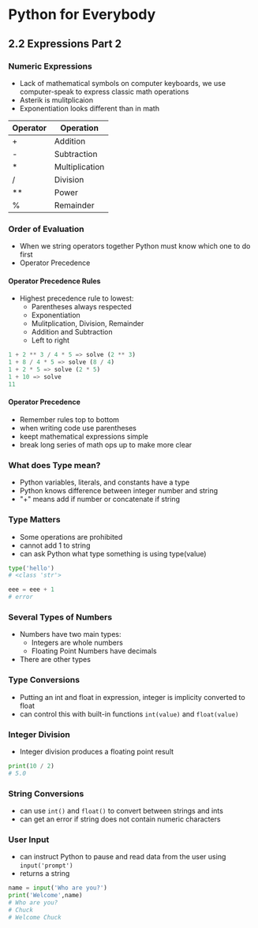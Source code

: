 # Python for Everybody

## 2.2 Expressions Part 2

### Numeric Expressions
* Lack of mathematical symbols on computer keyboards, we use computer-speak to express classic math operations
* Asterik is mulitplicaion
* Exponentiation looks different than in math


| Operator |  Operation |
|---|---|
|  + | Addition  |
|  - | Subtraction  |
|  * | Multiplication  |
|  / |  Division |
|  ** | Power |
|  % | Remainder  |

### Order of Evaluation
* When we string operators together Python must know which one to do first
* Operator Precedence

#### Operator Precedence Rules
* Highest precedence rule to lowest:
  * Parentheses always respected
  * Exponentiation
  * Mulitplication, Division, Remainder
  * Addition and Subtraction
  * Left to right
```python
1 + 2 ** 3 / 4 * 5 => solve (2 ** 3)
1 + 8 / 4 * 5 => solve (8 / 4)
1 + 2 * 5 => solve (2 * 5)
1 + 10 => solve
11
```
#### Operator Precedence
* Remember rules top to bottom
* when writing code use parentheses
* keept mathematical expressions simple
* break long series of math ops up to make more clear

### What does Type mean?
* Python variables, literals, and constants have a type
* Python knows difference between integer number and string
* "+" means add if number or concatenate if string

### Type Matters
* Some operations are prohibited
* cannot add 1 to string
* can ask Python what type something is using type(value)
```python
type('hello')
# <class 'str'>

eee = eee + 1
# error
```
### Several Types of Numbers
* Numbers have two main types:
  * Integers are whole numbers
  * Floating Point Numbers have decimals
* There are other types

### Type Conversions
* Putting an int and float in expression, integer is implicity converted to float
* can control this with built-in functions `int(value)` and `float(value)`

### Integer Division
* Integer division produces a floating point result
```python
print(10 / 2)
# 5.0
```

### String Conversions
* can use `int()` and `float()` to convert between strings and ints
* can get an error if string does not contain numeric characters


### User Input
* can instruct Python to pause and read data from the user using `input('prompt')`
* returns a string
```python
name = input('Who are you?')
print('Welcome',name)
# Who are you?
# Chuck
# Welcome Chuck
```
